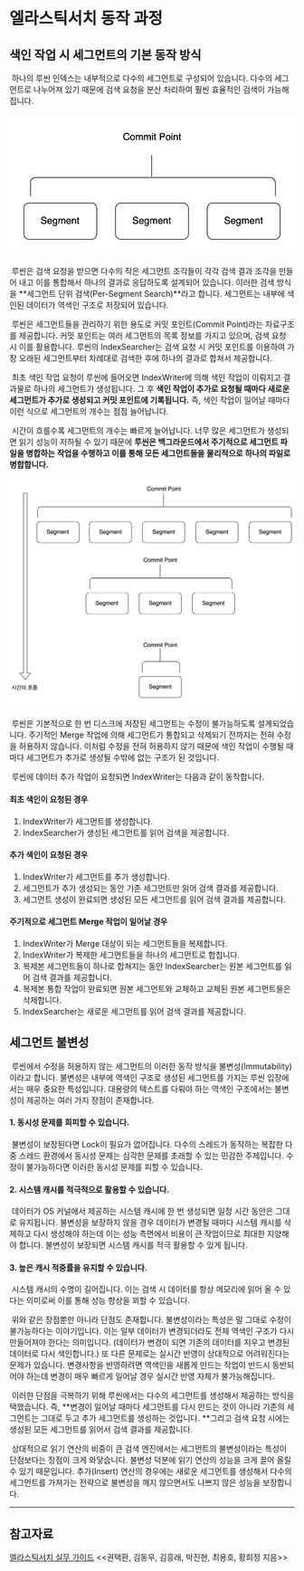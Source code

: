 # 엘라스틱서치 동작 과정

## 색인 작업 시 세그먼트의 기본 동작 방식

 하나의 루씬 인덱스는 내부적으로 다수의 세그먼트로 구성되어 있습니다. 다수의 세그먼트로 나누어져 있기 때문에 검색 요청을 분산 처리하여 훨씬 효율적인 검색이 가능해집니다.

![Segment](./images/segment.png)

 루씬은 검색 요청을 받으면 다수의 작은 세그먼트 조각들이 각각 검색 결과 조각을 만들어 내고 이를 통합해서 하나의 결과로 응답하도록 설계되어 있습니다. 이러한 검색 방식을 **세그먼트 단위 검색(Per-Segment Search)**라고 합니다. 세그먼트는 내부에 색인된 데이터가 역색인 구조로 저장되어 있습니다.

 루씬은 세그먼트들을 관리하기 위한 용도로 커밋 포인트(Commit Point)라는 자료구조를 제공합니다. 커밋 포인트는 여러 세그먼트의 목록 정보를 가지고 있으며, 검색 요청 시 이를 활용합니다. 루씬의 IndexSearcher는 검색 요청 시 커밋 포인트를 이용하여 가장 오래된 세그먼트부터 차례대로 검색한 후에 하나의 결과로 합쳐서 제공합니다.

 최초 색인 작업 요청이 루씬에 들어오면 IndexWriter에 의해 색인 작업이 이뤄지고 결과물로 하나의 세그먼트가 생성됩니다. 그 후 **색인 작업이 추가로 요청될 때마다 새로운 세그먼트가 추가로 생성되고 커밋 포인트에 기록됩니다.** 즉, 색인 작업이 일어날 때마다 이런 식으로 세그먼트의 개수는 점점 늘어납니다.

 시간이 흐를수록 세그먼트의 개수는 빠르게 늘어납니다. 너무 많은 세그먼트가 생성되면 읽기 성능이 저하될 수 있기 때문에 **루씬은 백그라운드에서 주기적으로 세그먼트 파일을 병합하는 작업을 수행하고 이를 통해 모든 세그먼트들을 물리적으로 하나의 파일로 병합합니다.**

![Segment_Flow](./images/segment_2.png)

 루씬은 기본적으로 한 번 디스크에 저장된 세그먼트는 수정이 불가능하도록 설계되었습니다. 주기적인 Merge 작업에 의해 세그먼트가 통합되고 삭제되기 전까지는 전혀 수정을 허용하지 않습니다. 이처럼 수정을 전혀 허용하지 않기 때문에 색인 작업이 수행될 때마다 세그먼트가 추가로 생성될 수밖에 없는 구조가 된 것입니다.

 루씬에 데이터 추가 작업이 요청되면 IndexWriter는 다음과 같이 동작합니다.

#### 최초 색인이 요청된 경우

1.  IndexWriter가 세그먼트를 생성합니다.
2.  IndexSearcher가 생성된 세그먼트를 읽어 검색을 제공합니다.

#### 추가 색인이 요청된 경우

1.  IndexWriter가 세그먼트를 추가 생성합니다.
2.  세그먼트가 추가 생성되는 동안 기존 세그먼트만 읽어 검색 결과를 제공합니다.
3.  세그먼트 생성이 완료되면 생성된 모든 세그먼트를 읽어 검색 결과를 제공합니다.

#### 주기적으로 세그먼트 Merge 작업이 일어날 경우

1.  IndexWriter가 Merge 대상이 되는 세그먼트들을 복제합니다.
2.  IndexWriter가 복제한 세그먼트들을 하나의 세그먼트로 합칩니다.
3.  복제본 세그먼트들이 하나로 합쳐지는 동안 IndexSearcher는 원본 세그먼트를 읽어 검색 결과를 제공합니다.
4.  복제본 통합 작업이 완료되면 원본 세그먼트와 교체하고 교체된 원본 세그먼트들은 삭제합니다.
5.  IndexSearcher는 새로운 세그먼트를 읽어 검색 결과를 제공합니다.

## 세그먼트 불변성

 루씬에서 수정을 허용하지 않는 세그먼트의 이러한 동작 방식을 불변성(Immutability)이라고 합니다. 불변성은 내부에 역색인 구조로 생성된 세그먼트를 가지는 루씬 입장에서는 매우 중요한 특성입니다. 대용량의 텍스트를 다뤄야 하는 역색인 구조에서는 불변성이 제공하는 여러 가지 장점이 존재합니다.

#### 1\. 동시성 문제를 회피할 수 있습니다.

 불변성이 보장된다면 Lock이 필요가 없어집니다. 다수의 스레드가 동작하는 복잡한 다중 스레드 환경에서 동시성 문제는 심각한 문제를 초래할 수 있는 민감한 주제입니다. 수정이 불가능하다면 이러한 동시성 문제를 피할 수 있습니다.

#### 2\. 시스템 캐시를 적극적으로 활용할 수 있습니다.

 데이터가 OS 커널에서 제공하는 시스템 캐시에 한 번 생성되면 일정 시간 동안은 그대로 유지됩니다. 불변성을 보장하지 않을 경우 데이터가 변경될 때마다 시스템 캐시를 삭제하고 다시 생성해야 하는데 이는 성능 측면에서 비용이 큰 작업이므로 최대한 지양해야 합니다. 불변성이 보장되면 시스템 캐시를 적극 활용할 수 있게 됩니다.

#### 3\. 높은 캐시 적중률을 유지할 수 있습니다.

 시스템 캐시의 수명이 길어집니다. 이는 검색 시 데이터를 항상 메모리에 읽어 올 수 있다는 의미로써 이를 통해 성능 향상을 꾀할 수 있습니다.

 위와 같은 장점뿐만 아니라 단점도 존재합니다. 불변성이라는 특성은 말 그대로 수정이 불가능하다는 이야기입니다. 이는 일부 데이터가 변경되더라도 전체 역색인 구조가 다시 만들어져야 한다는 의미입니다. (데이터가 변경이 되면 기존의 데이터를 지우고 변경된 데이터로 다시 색인합니다.) 또 다른 문제로는 실시간 반영이 상대적으로 어려워진다는 문제가 있습니다. 변경사항을 반영하려면 역색인을 새롭게 만드는 작업이 반드시 동반되어야 하는데 변경이 매우 빠르게 일어날 경우 실시간 반영 자체가 불가능해집니다.

 이러한 단점을 극복하기 위해 루씬에서는 다수의 세그먼트를 생성해서 제공하는 방식을 택했습니다. 즉, **변경이 일어날 때마다 세그먼트를 다시 만드는 것이 아니라 기존의 세그먼트는 그대로 두고 추가 세그먼트를 생성하는 것입니다. **그리고 검색 요청 시에는 생성된 모든 세그먼트를 읽어서 검색 결과를 제공합니다.

 상대적으로 읽기 연산의 비중이 큰 검색 엔진에서는 세그먼트의 불변성이라는 특성이 단점보다는 장점이 크게 와닿습니다. 불변성 덕분에 읽기 연산의 성능을 크게 끌어 올릴 수 있기 때문입니다. 추가(Insert) 연산의 경우에는 새로운 세그먼트를 생성해서 다수의 세그먼트를 가져가는 전략으로 불변성을 깨지 않으면서도 나쁘지 않은 성능을 보장합니다.

---

## 참고자료

[엘라스틱서치 실무 가이드](http://www.kyobobook.co.kr/product/detailViewKor.laf?ejkGb=KOR&mallGb=KOR&barcode=9791158391485&orderClick=LAG&Kc=) <<권택환, 김동우, 김흥래, 박진현, 최용호, 황희정 지음>>